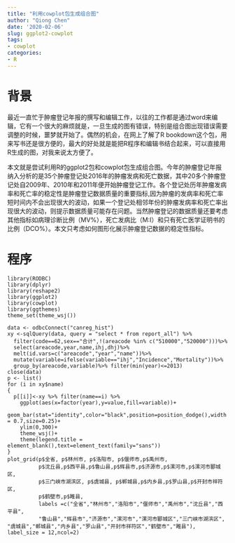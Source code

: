 ```yaml
---
title: "利用cowplot包生成组合图"
author: "Qiong Chen"
date: '2020-02-06'
slug: ggplot2-cowplot
tags:
- cowplot
categories:
- R
---
```


# 背景

最近一直忙于肿瘤登记年报的撰写和编辑工作，以往的工作都是通过word来编辑，它有一个很大的麻烦就是，一旦生成的图有错误，特别是组合图出现错误需要调整的时候，噩梦就开始了。偶然的机会，在网上了解了R bookdown这个包，用来写书还是很方便的，最大的好处就是能把R程序和编辑书结合起来，可以直接用R生成的图，对我来说太方便了。

本文就是尝试利用R的ggplot2包和cowplot包生成组合图。今年的肿瘤登记年报纳入分析的是35个肿瘤登记处2016年的肿瘤发病和死亡数据，其中20多个肿瘤登记处自2009年、2010年和2011年便开始肿瘤登记工作。各个登记处历年肿瘤发病率和死亡率的稳定性是肿瘤登记数据质量的重要指标,因为肿瘤的发病率和死亡率短时间内不会出现很大的波动，如果一个登记处相邻年份的肿瘤发病率和死亡率出现很大的波动，则提示数据质量可能存在问题。当然肿瘤登记的数据质量还要考虑其他指标如病理诊断比例（MV%），死亡发病比（M:I）和只有死亡医学证明书的比例（DCO%）。本文只考虑如何图形化展示肿瘤登记数据的稳定性指标。

# 程序

```
library(RODBC)
library(dplyr)
library(reshape2)
library(ggplot2)
library(cowplot)
library(ggthemes)
theme_set(theme_wsj())
```

```
data <- odbcConnect("canreg_hist") 
xy <-sqlQuery(data, query = "select * from report_all") %>%
  filter(code==62,sex=="合计",!(areacode %in% c("510000","520000")))%>%
  select(areacode,year,name,ihj,dhj)%>%
  melt(id.vars=c("areacode","year","name"))%>%
  mutate(variable=ifelse(variable=="ihj","Incidence","Mortality"))%>%
  group_by(areacode,variable)%>% filter(min(year)<=2013)
close(data)
p <- list()
for (i in xy$name)
{
  p[[i]]<-xy %>% filter(name==i) %>%
    ggplot(aes(x=factor(year),y=value,fill=variable))+
    geom_bar(stat="identity",color="black",position=position_dodge(),width = 0.7,size=0.25)+
    ylim(0,300)+
    theme_wsj()+
    theme(legend.title = element_blank(),text=element_text(family="sans"))
}
plot_grid(p$全省, p$林州市, p$洛阳市, p$偃师市,p$禹州市,
          p$沈丘县,p$西平县,p$鲁山县,p$辉县市,p$济源市,p$漯河市,p$漯河市郾城区,
          p$三门峡市湖滨区, p$虞城县, p$郸城县,p$内乡县,p$罗山县,p$开封市祥符区,
          p$鹤壁市,p$睢县,
          labels =c("全省","林州市","洛阳市","偃师市","禹州市","沈丘县","西平县",
          "鲁山县","辉县市","济源市","漯河市","漯河市郾城区","三门峡市湖滨区",
"虞城县","郸城县","内乡县","罗山县","开封市祥符区","鹤壁市","睢县"), 
label_size = 12,ncol=2)

```